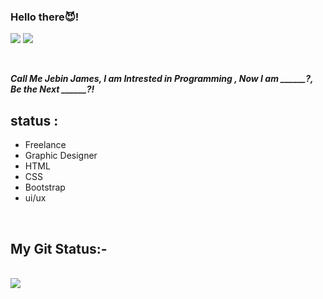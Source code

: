### Hello there😈!

<a href="https://t.me/https://t.me/CodingWithDevil_yt"><img src="https://img.shields.io/badge/telegram-D14836?color=2CA5E0&style=for-the-badge&logo=telegram&logoColor=white"></a>
<a href="https://instagram.com/j_e_b__i_n__j_?igshid=YmMyMTA2M2Y="><img src="https://img.shields.io/badge/instagram-%23E4405F.svg?&style=for-the-badge&logo=instagram&logoColor=white"></a>

<br>

***Call Me Jebin James, I am Intrested in Programming , 
Now I am ______?, Be the Next ______?!***
<br>

## status :
- Freelance
- Graphic Designer
- HTML
- CSS
- Bootstrap
- ui/ux

<br>

## My Git Status:-

<br>

<img src="https://github-readme-stats.vercel.app/api?username=creativezpace&&show_icons=true&title_color=&icon_color=24ff00&text_color=00fff6&bg_color=151515">
